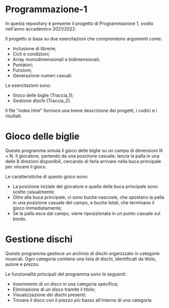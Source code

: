 # Programmazione-1

In questa repository è presente il progetto di Programmazione 1, svolto nell'anno accademico 2021/2022. 

Il progetto si basa su due esercitazioni che comprendono argomenti come:
- Inclusione di librerie;
- Cicli e condizioni;
- Array monodimensionali e bidimensionali;
- Puntatori;
- Funzioni;
- Generazione numeri casuali.

Le esercitazioni sono:
- Gioco delle biglie (Traccia_1);
- Gestione dischi (Traccia_2).

Il file "index.html" fornisce una breve descrizione dei progetti, i codici e i risultati.

# Gioco delle biglie

Questo programma simula il gioco delle biglie su un campo di dimensioni N × N. Il giocatore, partendo da una posizione casuale, lancia la palla in una delle 8 direzioni disponibili, cercando di farla arrivare nella buca principale per vincere il gioco. 

Le caratteristiche di questo gioco sono:
- La posizione iniziale del giocatore e quella della buca principale sono scelte casualmente;
- Oltre alla buca principale, ci sono buche nascoste, che spostano la palla in una posizione casuale del campo, e buche letali, che terminano il gioco immediatamente;
- Se la palla esce dal campo, viene riposizionata in un punto casuale sul bordo.

# Gestione dischi

Questo programma gestisce un archivio di dischi organizzato in categorie musicali. Ogni categoria contiene una lista di dischi, identificati da titolo, autore e prezzo.

Le funzionalità principali del programma sono le seguenti:
- Inserimento di un disco in una categoria specifica;
- Eliminazione di un disco tramite il titolo;
- Visualizzazione dei dischi presenti;
- Trovare il disco con il prezzo più basso all'interno di una categoria.

